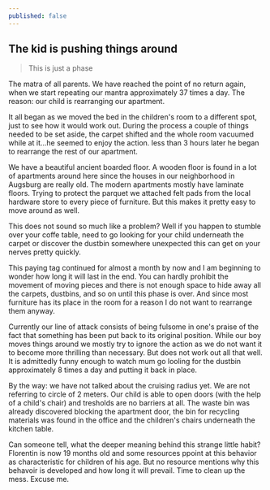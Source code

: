 ```yaml
---
published: false
---
```


## The kid is pushing things around

> This is just a phase

The matra of all parents. We have reached the point of no return again, when we start repeating our mantra approximately 37 times a day. The reason: our child is rearranging our apartment.

It all began as we moved the bed in the children's room to a different spot, just to see how it would work out. During the process a couple of things needed to be set aside, the carpet shifted and the whole room vacuumed while at it...he seemed to enjoy the action. less than 3 hours later he began to rearrange the rest of our apartment.

We have a beautiful ancient boarded floor. A wooden floor is found in a lot of apartments around here since the houses in our neighborhood in Augsburg are really old. The modern apartments mostly have laminate floors. Trying to protect the parquet we attached felt pads from the local hardware store to every piece of furniture. But this makes it pretty easy to move around as well.

This does not sound so much like a problem? Well if you happen to stumble over your coffe table, need to go looking for your child underneath the carpet or discover the dustbin somewhere unexpected this can get on your nerves pretty quickly.

This paying tag continued for almost a month by now and I am beginning to wonder how long it will last in the end. You can hardly prohibit the movement of moving pieces and there is not enough space to hide away all the carpets, dustbins, and so on until this phase is over. And since most furniture has its place in the room for a reason I do not want to rearrange them anyway.

Currently our line of attack consists of being fulsome in one's praise of the fact that something has been put back to its original position. While our boy moves things around we mostly try to ignore the action as we do not want it to become more thrilling than necessary. But does not work out all that well. It is admittedly funny enough to watch mum go looling for the dustbin approximately 8 times a day and putting it back in place.

By the way: we have not talked about the cruising radius yet. We are not referring to circle of 2 meters. Our child is able to open doors (with the help of a child's chair) and tresholds are no barriers at all. The waste bin was already discovered blocking the apartment door, the bin for recycling materials was found in the office and the children's chairs underneath the kitchen table.

Can someone tell, what the deeper meaning behind this strange little habit? Florentin is now 19 months old and some resources ppoint at this behavior as characteristic for children of his age. But no resource mentions why this behavoir is developed and how long it will prevail. Time to clean up the mess. Excuse me.
